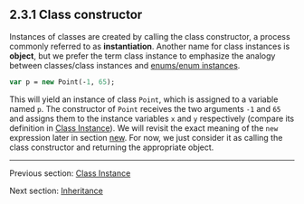 ## 2.3.1 Class constructor

Instances of classes are created by calling the class constructor, a process commonly referred to as **instantiation**. Another name for class instances is **object**, but we prefer the term class instance to emphasize the analogy between classes/class instances and [enums/enum instances](enum_instance.md). 

```haxe
var p = new Point(-1, 65);
```
This will yield an instance of class `Point`, which is assigned to a variable named `p`. The constructor of `Point` receives the two arguments `-1` and `65` and assigns them to the instance variables `x` and `y` respectively (compare its definition in [Class Instance](class_instance.md)). We will revisit the exact meaning of the `new` expression later in section [new](new.md). For now, we just consider it as calling the class constructor and returning the appropriate object.

---

Previous section: [Class Instance](class_instance.md)

Next section: [Inheritance](inheritance.md)